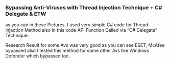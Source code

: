 ### Bypassing Anti-Viruses with Thread Injection Technique + C# Delegate & ETW

as you can in these Pictures, I used very simple C# code for Thread Injection Method also in this code API Function Called via “C# Delegate” Technique.

Research Result for some Avs was very good as you can see ESET, McAfee bypassed also I tested this method for some other Avs like Windows Defender which bypassed too.
